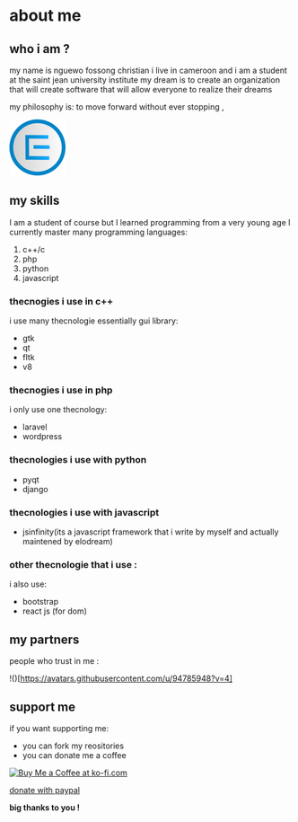 # about me
## who i am ?
my name is nguewo fossong christian i live in cameroon and i am a student at the saint jean university institute
my dream is to create an organization that will create software that will allow everyone to realize their dreams

my philosophy is: to move forward without ever stopping ,



![](https://github.com/Christ118/Christ118/blob/f6d30beea41cb3617c1f9f9b21fe543760bd6462/sicon.png)
## my skills 

I am a student of course but I learned programming from a very young age
I currently master many programming languages:

1. c++/c
2. php
3. python
4. javascript

### thecnogies i use in c++
i use many thecnologie essentially gui library:
- gtk
- qt
- fltk
- v8
### thecnogies i use in  php
i only use one thecnology:
- laravel
- wordpress
### thecnologies i use with python
- pyqt
- django

### thecnologies i use with javascript

- jsinfinity(its a javascript framework that i write by myself and actually maintened by elodream)

### other thecnologie that i use :
i also use:
- bootstrap
- react js (for  dom)

## my partners
people who trust in me  :

!()[https://avatars.githubusercontent.com/u/94785948?v=4]

## support me

if you want supporting me:
- you can fork my reositories
- you can donate me a coffee 

<a href='https://ko-fi.com/A0A5D1Q1P' target='_blank'><img height='36' style='border:0px;height:36px;' src='https://cdn.ko-fi.com/cdn/kofi4.png?v=3' border='0' alt='Buy Me a Coffee at ko-fi.com' /></a>

<a href="https://www.paypal.com/donate/?hosted_button_id=A89N4QGZCPACG">donate with paypal</a>



**big thanks to you !**










